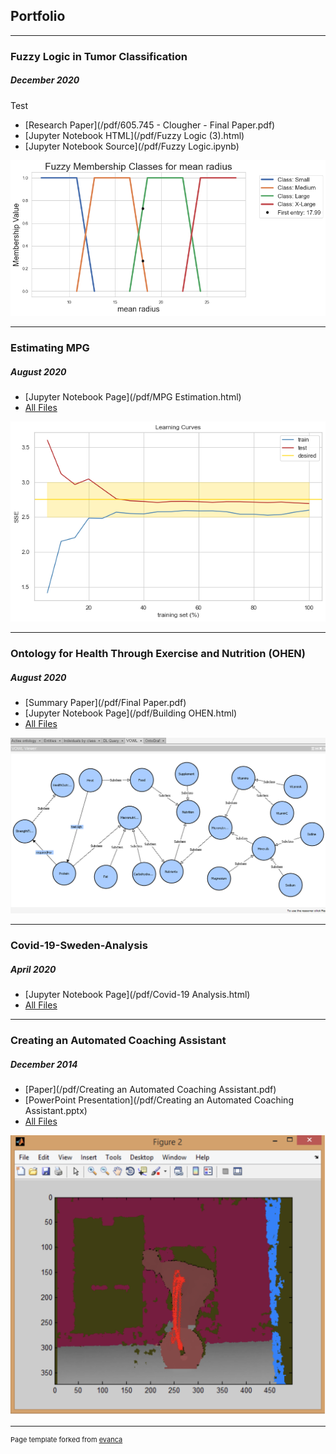## Portfolio
---

### Fuzzy Logic in Tumor Classification
##### _December 2020_
Test
- [Research Paper](/pdf/605.745 - Clougher - Final Paper.pdf)
- [Jupyter Notebook HTML](/pdf/Fuzzy Logic (3).html)
- [Jupyter Notebook Source](/pdf/Fuzzy Logic.ipynb)
<img src="images/fuzzy mean radius membership.png"/>

---

### Estimating MPG
##### _August 2020_
- [Jupyter Notebook Page](/pdf/MPG Estimation.html)
- [All Files](https://github.com/mclougher/mpg)
<img src="images/mpg curves.png"/>

---

### Ontology for Health Through Exercise and Nutrition (OHEN)
##### _August 2020_
- [Summary Paper](/pdf/Final Paper.pdf)
- [Jupyter Notebook Page](/pdf/Building OHEN.html)
- [All Files](https://github.com/mclougher/ohen)
<img src="images/ohen image.png"/>

---

### Covid-19-Sweden-Analysis 
##### _April 2020_
- [Jupyter Notebook Page](/pdf/Covid-19 Analysis.html)
- [All Files](https://github.com/mclougher/Covid-19-Sweden-Analysis)

---
### Creating an Automated Coaching Assistant 
##### _December 2014_

- [Paper](/pdf/Creating an Automated Coaching Assistant.pdf)
- [PowerPoint Presentation](/pdf/Creating an Automated Coaching Assistant.pptx)
- [All Files](https://github.com/mclougher/Automated-Coaching-Assistant)
<img src="images/Deadlift.png"/>

---

<p style="font-size:11px">Page template forked from <a href="https://github.com/evanca/quick-portfolio">evanca</a></p>
<!-- Remove above link if you don't want to attibute -->
